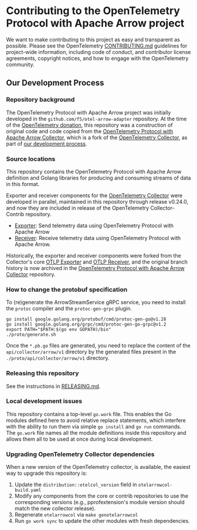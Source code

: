# Contributing to the OpenTelemetry Protocol with Apache Arrow project

We want to make contributing to this project as easy and transparent
as possible.  Please see the OpenTelemetry [CONTRIBUTING.md][]
guidelines for project-wide information, including code of conduct,
and contributor license agreements, copyright notices, and how to
engage with the OpenTelemetry community.

## Our Development Process

### Repository background

The OpenTelemetry Protocol with Apache Arrow project was initially
developed in the `github.com/f5/otel-arrow-adapter` repository.  At
the time of the [OpenTelemetry donation][DONATION], this repository
was a construction of original code and code copied from the
[OpenTelemetry Protocol with Apache Arrow Collector][OACGH], which is
a fork of the [OpenTelemetry Collector][OTCGH], as part of [our
development process][DEVPROCESS].

### Source locations

This repository contains the OpenTelemetry Protocol with Apache Arrow
definition and Golang libraries for producing and consuming streams of
data in this format.

Exporter and receiver components for the [OpenTelemetry
Collector][OTCDOCS] were developed in parallel, maintained in this
repository through release v0.24.0, and now they are included in 
release of the OpenTelemetry Collector-Contrib repository.

- [Exporter][EXPORTER]: Send telemetry data using OpenTelemetry Protocol with Apache Arrow
- [Receiver][RECEIVER]: Receive telemetry data using OpenTelemetry Protocol with Apache Arrow.

Historically, the exporter and receiver components were forked from
the Collector's core [OTLP Exporter][OTLPEXPORTER] and [OTLP
Receiver][OTLPRECEIVER], and the original branch history is now
archived in the [OpenTelemetry Protocol with Apache Arrow
Collector][OACGH] repository.

### How to change the protobuf specification

To (re)generate the ArrowStreamService gRPC service, you need to install the `protoc` compiler and the `protoc-gen-grpc` plugin.
```shell
go install google.golang.org/protobuf/cmd/protoc-gen-go@v1.28
go install google.golang.org/grpc/cmd/protoc-gen-go-grpc@v1.2
export PATH="$PATH:$(go env GOPATH)/bin"
./proto/generate.sh
```
Once the `*.pb.go` files are generated, you need to replace the content of the `api/collector/arrow/v1` directory by the
generated files present in the `./proto/api/collector/arrow/v1` directory.

### Releasing this repository

See the instructions in [RELEASING.md][].

### Local development issues

This repository contains a top-level `go.work` file.  This enables the
Go modules defined here to avoid relative replace statements, which
interfere with the ability to run them via simple `go install` and `go
run` commands.  The `go.work` file names all the module definitions
inside this repository and allows them all to be used at once during
local development.

### Upgrading OpenTelemetry Collector dependencies

When a new version of the OpenTelemetry collector, is available,
the easiest way to upgrade this repository is:

1. Update the `distribution::otelcol_version` field in `otelarrowcol-build.yaml`
2. Modify any components from the core or contrib repositories to use
   the corresponding versions (e.g., pprofextension's module version
   should match the new collector release).
3. Regenerate `otelarrowcol` via `make genotelarrowcol`
4. Run `go work sync` to update the other modules with fresh dependencies.

[CONTRIBUTING.md]: ./CONTRIBUTING.md
[RELEASING.md]: ./RELEASING.md
[OTCDOCS]: https://opentelemetry.io/docs/collector/
[OTCGH]: https://github.com/open-telemetry/opentelemetry-collector
[OACGH]: https://github.com/open-telemetry/otel-arrow-collector
[EXPORTER]: https://github.com/open-telemetry/opentelemetry-collector-contrib/blob/main/exporter/otelarrowexporter/README.md
[RECEIVER]: https://github.com/open-telemetry/opentelemetry-collector-contrib/blob/main/receiver/otelarrowreceiver/README.md
[DONATION]: https://github.com/open-telemetry/community/issues/1332
[DEVPROCESS]: https://github.com/open-telemetry/otel-arrow-collector/issues/48
[OTLPRECEIVER]: https://github.com/open-telemetry/opentelemetry-collector/receiver/otlpreceiver
[OTLPEXPORTER]: https://github.com/open-telemetry/opentelemetry-collector/exporter/otlpexporter
